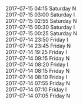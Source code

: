 2017-07-15 04:15 Saturday  N  
2017-07-15 03:00 Saturday  I  
2017-07-15 02:55 Saturday  N  
2017-07-15 00:30 Saturday  I  
2017-07-15 00:25 Saturday  N  
2017-07-14 23:50 Friday  I  
2017-07-14 23:45 Friday  N  
2017-07-14 19:25 Friday  I  
2017-07-14 09:15 Friday  N  
2017-07-14 08:20 Friday  I  
2017-07-14 08:15 Friday  N  
2017-07-14 08:10 Friday  I  
2017-07-14 07:55 Friday  N  
2017-07-14 07:10 Friday  I  
2017-07-14 07:05 Friday  N  

